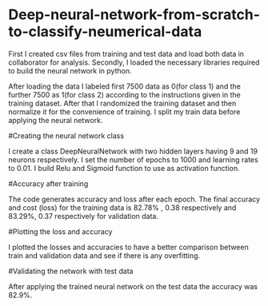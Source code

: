 # Deep-neural-network-from-scratch-to-classify-neumerical-data
First I created csv files from training and test data and load both data in collaborator for analysis.
Secondly, I loaded the necessary libraries required to build the neural network in python.

After loading the data I labeled first 7500 data as 0(for class 1) and the further 7500 as 1(for class 2) according to the instructions given in the training dataset.
After that I randomized the training dataset and then normalize it for the convenience of training. I split my train data before applying the neural network.

#Creating the neural network class

I create a class DeepNeuralNetwork with two hidden layers having 9 and 19 neurons respectively. I set the number of epochs to 1000 and learning rates to 0.01. I build Relu and Sigmoid function to use as activation function.

#Accuracy after training 

The code generates accuracy and loss after each epoch. The final accuracy and cost (loss) for the training data is 82.78% , 0.38 respectively and  83.29%, 0.37 respectively for validation data.

#Plotting the loss and accuracy 

I plotted the losses and accuracies to have a better comparison between train and validation data and see if there is any overfitting. 
 
#Validating the network with test data

After applying the trained neural network on the test data the accuracy was 82.9%.
